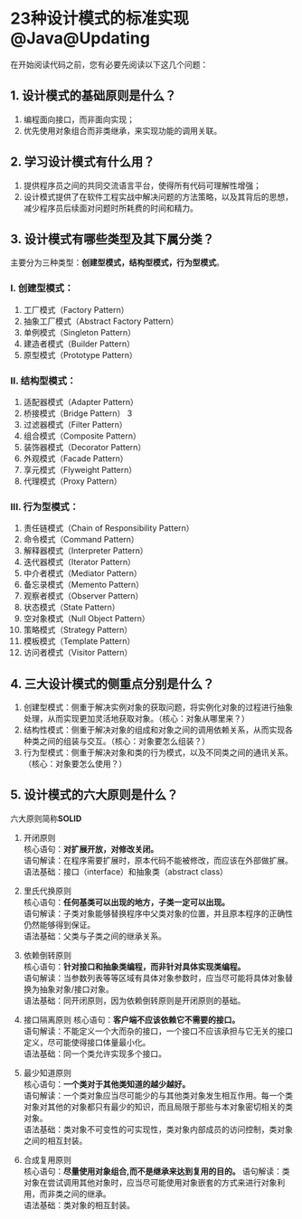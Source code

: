 # 23种设计模式的标准实现@Java@Updating
在开始阅读代码之前，您有必要先阅读以下这几个问题：    
## 1. 设计模式的基础原则是什么？
1. 编程面向接口，而非面向实现；    
2. 优先使用对象组合而非类继承，来实现功能的调用关联。   
    
## 2. 学习设计模式有什么用？
1. 提供程序员之间的共同交流语言平台，使得所有代码可理解性增强；    
2. 设计模式提供了在软件工程实战中解决问题的方法策略，以及其背后的思想，减少程序员后续面对问题时所耗费的时间和精力。   
    
## 3. 设计模式有哪些类型及其下属分类？
主要分为三种类型：**创建型模式，结构型模式，行为型模式**。    
    
### I. 创建型模式： 
1. 工厂模式（Factory Pattern）     
2. 抽象工厂模式（Abstract Factory Pattern）    
3. 单例模式（Singleton Pattern）    
4. 建造者模式（Builder Pattern）   
5. 原型模式（Prototype Pattern）    
    
### II. 结构型模式：    
1. 适配器模式（Adapter Pattern）    
2. 桥接模式（Bridge Pattern）     3
3. 过滤器模式（Filter Pattern）    
4. 组合模式（Composite Pattern）    
5. 装饰器模式（Decorator Pattern）     
6. 外观模式（Facade Pattern）     
7. 享元模式（Flyweight Pattern）     
8. 代理模式（Proxy Pattern）    
    
### III. 行为型模式：     
1. 责任链模式（Chain of Responsibility Pattern）   
2. 命令模式（Command Pattern）    
3. 解释器模式（Interpreter Pattern）     
4. 迭代器模式（Iterator Pattern）    
5. 中介者模式（Mediator Pattern）    
6. 备忘录模式（Memento Pattern）    
7. 观察者模式（Observer Pattern）    
8. 状态模式（State Pattern）    
9. 空对象模式（Null Object Pattern）    
10. 策略模式（Strategy Pattern）    
11. 模板模式（Template Pattern）    
12. 访问者模式（Visitor Pattern）    

## 4. 三大设计模式的侧重点分别是什么？
1. 创建型模式：侧重于解决实例对象的获取问题，将实例化对象的过程进行抽象处理，从而实现更加灵活地获取对象。（核心：对象从哪里来？）     
2. 结构性模式：侧重于解决对象的组成和对象之间的调用依赖关系，从而实现各种类之间的组装与交互。（核心：对象要怎么组装？）    
3. 行为型模式：侧重于解决对象和类的行为模式，以及不同类之间的通讯关系。（核心：对象要怎么使用？）    

## 5. 设计模式的六大原则是什么？   
六大原则简称**SOLID**
    
1. 开闭原则     
核心语句：**对扩展开放，对修改关闭。**    
语句解读：在程序需要扩展时，原本代码不能被修改，而应该在外部做扩展。    
语法基础：接口（interface）和抽象类（abstract class）
     
2. 里氏代换原则    
核心语句：**任何基类可以出现的地方，子类一定可以出现。**    
语句解读：子类对象能够替换程序中父类对象的位置，并且原本程序的正确性仍然能够得到保证。    
语法基础：父类与子类之间的继承关系。   
     
3. 依赖倒转原则     
核心语句：**针对接口和抽象类编程，而非针对具体实现类编程。**    
语句解读：当参数列表等等区域有具体对象参数时，应当尽可能将具体对象替换为抽象对象/接口对象。    
语法基础：同开闭原则，因为依赖倒转原则是开闭原则的基础。    
    
4. 接口隔离原则
核心语句：**客户端不应该依赖它不需要的接口。**    
语句解读：不能定义一个大而杂的接口，一个接口不应该承担与它无关的接口定义，尽可能使得接口体量最小化。    
语法基础：同一个类允许实现多个接口。     
     
5. 最少知道原则    
核心语句：**一个类对于其他类知道的越少越好。**    
语句解读：一个类对象应当尽可能少的与其他类对象发生相互作用。每一个类对象对其他的对象都只有最少的知识，而且局限于那些与本对象密切相关的类对象。    
语法基础：类对象不可变性的可实现性，类对象内部成员的访问控制，类对象之间的相互封装。    
     
6. 合成复用原则    
核心语句：**尽量使用对象组合,而不是继承来达到复用的目的。**
语句解读：类对象在尝试调用其他对象时，应当尽可能使用对象嵌套的方式来进行对象利用，而非类之间的继承。   
语法基础：类对象的相互封装。    
